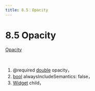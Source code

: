 ```yaml
---
title: 8.5：Opacity
---
```


# 8.5 Opacity

[Opacity]()

<br>

1.  @required [double](https://api.flutter.dev/flutter/dart-core/double-class.html) opacity，
2.  [bool](https://api.flutter.dev/flutter/dart-core/bool-class.html) alwaysIncludeSemantics: false，
3.  [Widget](https://api.flutter.dev/flutter/widgets/Widget-class.html) child，

<br>

